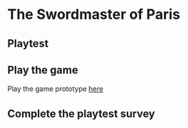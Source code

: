 # The Swordmaster of Paris
## Playtest

## Play the game

Play the game prototype [here](https://dprssdchckn.github.io/IASC-1P04/Prototype/the_swordmaster_of_paris.html)

## Complete the playtest survey
